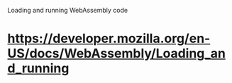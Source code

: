 Loading and running WebAssembly code
# https://developer.mozilla.org/en-US/docs/WebAssembly/Loading_and_running
